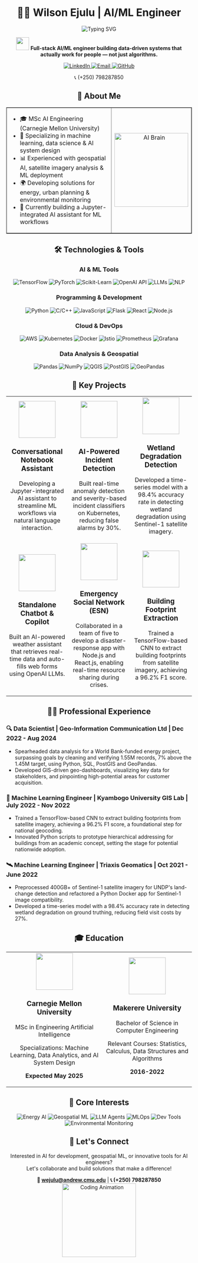 # <div align="center">👨‍💻 Wilson Ejulu | AI/ML Engineer</div>

<div align="center">
  <img src="https://readme-typing-svg.herokuapp.com?font=JetBrains+Mono&weight=600&size=28&duration=3000&pause=1000&color=0EE6B7&center=true&vCenter=true&multiline=true&random=false&width=800&height=120&lines=Building+intelligent+systems+that+learn;Crafting+AI+that+delivers+real-world+value;MSc+AI+Engineering+%28Carnegie+Mellon+University%29" alt="Typing SVG" />
</div>

<div align="center">
  <p>
    <img src="https://media.giphy.com/media/QssGEmpkyEOhBCb7e1/giphy.gif" width="35" /> 
    <strong>Full-stack AI/ML engineer building data-driven systems that actually work for people — not just algorithms.</strong>
  </p>
</div>

<div align="center">
  <a href="https://www.linkedin.com/in/wilsonejulu">
    <img src="https://img.shields.io/badge/LinkedIn-0077B5?style=for-the-badge&logo=linkedin&logoColor=white" alt="LinkedIn" />
  </a>
  <a href="mailto:wejulu@andrew.cmu.edu">
    <img src="https://img.shields.io/badge/Email-D14836?style=for-the-badge&logo=gmail&logoColor=white" alt="Email" />
  </a>
  <a href="https://github.com/Wilson-Ejulu">
    <img src="https://img.shields.io/badge/GitHub-181717?style=for-the-badge&logo=github&logoColor=white" alt="GitHub" />
  </a>
  <p>📞 (+250) 798287850</p>
</div>

## <div align="center">🧠 About Me</div>

<table align="center" border="none">
  <tr>
    <td width="60%">
      <ul>
        <li>🎓 MSc AI Engineering (Carnegie Mellon University)</li>
        <li>🧠 Specializing in machine learning, data science & AI system design</li>
        <li>📊 Experienced with geospatial AI, satellite imagery analysis & ML deployment</li>
        <li>🌍 Developing solutions for energy, urban planning & environmental monitoring</li>
        <li>🚀 Currently building a Jupyter-integrated AI assistant for ML workflows</li>
      </ul>
    </td>
    <td width="40%">
      <div align="center">
        <img src="https://media.giphy.com/media/3ohs4BSacFKI7A717y/giphy.gif" width="200" alt="AI Brain" />
      </div>
    </td>
  </tr>
</table>

## <div align="center">🛠️ Technologies & Tools</div>

### <div align="center">AI & ML Tools</div>
<div align="center">
  <img src="https://img.shields.io/badge/TensorFlow-FF6F00?style=for-the-badge&logo=tensorflow&logoColor=white" alt="TensorFlow" />
  <img src="https://img.shields.io/badge/PyTorch-EE4C2C?style=for-the-badge&logo=pytorch&logoColor=white" alt="PyTorch" />
  <img src="https://img.shields.io/badge/scikit_learn-F7931E?style=for-the-badge&logo=scikit-learn&logoColor=white" alt="Scikit-Learn" />
  <img src="https://img.shields.io/badge/OpenAI_API-412991?style=for-the-badge&logo=openai&logoColor=white" alt="OpenAI API" />
  <img src="https://img.shields.io/badge/LLMs-00FFFF?style=for-the-badge&logo=ai&logoColor=white" alt="LLMs" />
  <img src="https://img.shields.io/badge/NLP-0EE6B7?style=for-the-badge&logo=nlp&logoColor=white" alt="NLP" />
</div>

### <div align="center">Programming & Development</div>
<div align="center">
  <img src="https://img.shields.io/badge/Python-3776AB?style=for-the-badge&logo=python&logoColor=white" alt="Python" />
  <img src="https://img.shields.io/badge/C%2FC%2B%2B-00599C?style=for-the-badge&logo=c%2B%2B&logoColor=white" alt="C/C++" />
  <img src="https://img.shields.io/badge/JavaScript-F7DF1E?style=for-the-badge&logo=javascript&logoColor=black" alt="JavaScript" />
  <img src="https://img.shields.io/badge/Flask-000000?style=for-the-badge&logo=flask&logoColor=white" alt="Flask" />
  <img src="https://img.shields.io/badge/React-61DAFB?style=for-the-badge&logo=react&logoColor=black" alt="React" />
  <img src="https://img.shields.io/badge/Node.js-339933?style=for-the-badge&logo=node.js&logoColor=white" alt="Node.js" />
</div>

### <div align="center">Cloud & DevOps</div>
<div align="center">
  <img src="https://img.shields.io/badge/AWS-232F3E?style=for-the-badge&logo=amazon-aws&logoColor=white" alt="AWS" />
  <img src="https://img.shields.io/badge/Kubernetes-326CE5?style=for-the-badge&logo=kubernetes&logoColor=white" alt="Kubernetes" />
  <img src="https://img.shields.io/badge/Docker-2496ED?style=for-the-badge&logo=docker&logoColor=white" alt="Docker" />
  <img src="https://img.shields.io/badge/Istio-466BB0?style=for-the-badge&logo=istio&logoColor=white" alt="Istio" />
  <img src="https://img.shields.io/badge/Prometheus-E6522C?style=for-the-badge&logo=prometheus&logoColor=white" alt="Prometheus" />
  <img src="https://img.shields.io/badge/Grafana-F46800?style=for-the-badge&logo=grafana&logoColor=white" alt="Grafana" />
</div>

### <div align="center">Data Analysis & Geospatial</div>
<div align="center">
  <img src="https://img.shields.io/badge/Pandas-150458?style=for-the-badge&logo=pandas&logoColor=white" alt="Pandas" />
  <img src="https://img.shields.io/badge/NumPy-013243?style=for-the-badge&logo=numpy&logoColor=white" alt="NumPy" />
  <img src="https://img.shields.io/badge/QGIS-589632?style=for-the-badge&logo=qgis&logoColor=white" alt="QGIS" />
  <img src="https://img.shields.io/badge/PostGIS-336791?style=for-the-badge&logo=postgresql&logoColor=white" alt="PostGIS" />
  <img src="https://img.shields.io/badge/GeoPandas-3399FF?style=for-the-badge&logo=pandas&logoColor=white" alt="GeoPandas" />
</div>

## <div align="center">🚀 Key Projects</div>

<table align="center">
  <tr>
    <td align="center" width="33%">
      <img src="https://media.giphy.com/media/JqDeI2yjpSRgdh35oe/giphy.gif" width="100" />
      <br />
      <h3>Conversational Notebook Assistant</h3>
      <p>Developing a Jupyter-integrated AI assistant to streamline ML workflows via natural language interaction.</p>
    </td>
    <td align="center" width="33%">
      <img src="https://media.giphy.com/media/L3bj6t3opdeNddYCyl/giphy.gif" width="100" />
      <br />
      <h3>AI-Powered Incident Detection</h3>
      <p>Built real-time anomaly detection and severity-based incident classifiers on Kubernetes, reducing false alarms by 30%.</p>
    </td>
    <td align="center" width="33%">
      <img src="https://media.giphy.com/media/3ohs4BSacFKI7A717y/giphy.gif" width="100" />
      <br />
      <h3>Wetland Degradation Detection</h3>
      <p>Developed a time-series model with a 98.4% accuracy rate in detecting wetland degradation using Sentinel-1 satellite imagery.</p>
    </td>
  </tr>
  <tr>
    <td align="center">
      <img src="https://media.giphy.com/media/eNAsjO55tPbgaor7ma/giphy.gif" width="100" />
      <br />
      <h3>Standalone Chatbot & Copilot</h3>
      <p>Built an AI-powered weather assistant that retrieves real-time data and auto-fills web forms using OpenAI LLMs.</p>
    </td>
    <td align="center">
      <img src="https://media.giphy.com/media/QvpqIQAAl66EfoTJj8/giphy.gif" width="100" />
      <br />
      <h3>Emergency Social Network (ESN)</h3>
      <p>Collaborated in a team of five to develop a disaster-response app with Node.js and React.js, enabling real-time resource sharing during crises.</p>
    </td>
    <td align="center">
      <img src="https://media.giphy.com/media/xT9IgzoKnwFNmISR8I/giphy.gif" width="100" />
      <br />
      <h3>Building Footprint Extraction</h3>
      <p>Trained a TensorFlow-based CNN to extract building footprints from satellite imagery, achieving a 96.2% F1 score.</p>
    </td>
  </tr>
</table>

## <div align="center">👨‍💼 Professional Experience</div>

<div align="left">
  <h3>🔍 Data Scientist | Geo-Information Communication Ltd | Dec 2022 - Aug 2024</h3>
  <ul>
    <li>Spearheaded data analysis for a World Bank-funded energy project, surpassing goals by cleaning and verifying 1.55M records, 7% above the 1.45M target, using Python, SQL, PostGIS and GeoPandas.</li>
    <li>Developed GIS-driven geo-dashboards, visualizing key data for stakeholders, and pinpointing high-potential areas for customer acquisition.</li>
  </ul>

  <h3>🧠 Machine Learning Engineer | Kyambogo University GIS Lab | July 2022 - Nov 2022</h3>
  <ul>
    <li>Trained a TensorFlow-based CNN to extract building footprints from satellite imagery, achieving a 96.2% F1 score, a foundational step for national geocoding.</li>
    <li>Innovated Python scripts to prototype hierarchical addressing for buildings from an academic concept, setting the stage for potential nationwide adoption.</li>
  </ul>

  <h3>🛰️ Machine Learning Engineer | Triaxis Geomatics | Oct 2021 - June 2022</h3>
  <ul>
    <li>Preprocessed 400GB+ of Sentinel-1 satellite imagery for UNDP's land-change detection and refactored a Python Docker app for Sentinel-1 image compatibility.</li>
    <li>Developed a time-series model with a 98.4% accuracy rate in detecting wetland degradation on ground truthing, reducing field visit costs by 27%.</li>
  </ul>
</div>

## <div align="center">🎓 Education</div>

<table align="center">
  <tr>
    <td align="center">
      <img src="https://media.giphy.com/media/fYMF8sDLpI0raXYBJO/giphy.gif" width="100" />
      <h3>Carnegie Mellon University</h3>
      <p>MSc in Engineering Artificial Intelligence</p>
      <p>Specializations: Machine Learning, Data Analytics, and AI System Design</p>
      <p><strong>Expected May 2025</strong></p>
    </td>
    <td align="center">
      <img src="https://media.giphy.com/media/dWesBcTLavkZuG35MI/giphy.gif" width="100" />
      <h3>Makerere University</h3>
      <p>Bachelor of Science in Computer Engineering</p>
      <p>Relevant Courses: Statistics, Calculus, Data Structures and Algorithms</p>
      <p><strong>2016-2022</strong></p>
    </td>
  </tr>
</table>

## <div align="center">🌟 Core Interests</div>

<div align="center">
  <img src="https://img.shields.io/badge/AI_for_Energy_Sector-00A67E?style=flat-square&logo=lightbulb&logoColor=white" alt="Energy AI" />
  <img src="https://img.shields.io/badge/Geospatial_Machine_Learning-00C4CC?style=flat-square&logo=map&logoColor=white" alt="Geospatial ML" />
  <img src="https://img.shields.io/badge/LLM_Agents-FF6B6B?style=flat-square&logo=robot&logoColor=white" alt="LLM Agents" />
  <img src="https://img.shields.io/badge/MLOps-0194E2?style=flat-square&logo=kubernetes&logoColor=white" alt="MLOps" />
  <img src="https://img.shields.io/badge/AI_Development_Tools-FFBD59?style=flat-square&logo=tools&logoColor=black" alt="Dev Tools" />
  <img src="https://img.shields.io/badge/Environmental_Monitoring-589632?style=flat-square&logo=tree&logoColor=white" alt="Environmental Monitoring" />
</div>

## <div align="center">🤝 Let's Connect</div>

<div align="center">
  <p>
    Interested in AI for development, geospatial ML, or innovative tools for AI engineers?<br />
    Let's collaborate and build solutions that make a difference!
  </p>
  <strong>📧 <a href="mailto:wejulu@andrew.cmu.edu">wejulu@andrew.cmu.edu</a></strong> | 
  <strong>📞 (+250) 798287850</strong>
</div>

<div align="center">
  <img src="https://media.giphy.com/media/ZVik7pBtu9dNS/giphy.gif" width="200" alt="Coding Animation" />
</div>

